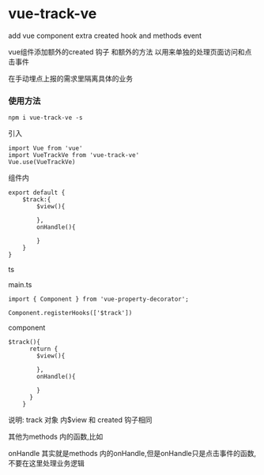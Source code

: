 # vue-track-ve
add vue component extra created hook and methods event

vue组件添加额外的created 钩子 和额外的方法 以用来单独的处理页面访问和点击事件

在手动埋点上报的需求里隔离具体的业务

### 使用方法 ###
```
npm i vue-track-ve -s
```
引入
```
import Vue from 'vue'
import VueTrackVe from 'vue-track-ve'
Vue.use(VueTrackVe)
```



组件内
```
export default {
    $track:{
        $view(){

        },
        onHandle(){

        }
    }
}
```

ts

main.ts 

```
import { Component } from 'vue-property-decorator';

Component.registerHooks(['$track'])

```
component
```
$track(){
      return {
        $view(){
          
        },
        onHandle(){
        
        }
      }
    }
```


说明:
track 对象 内$view 和 created 钩子相同

其他为methods 内的函数,比如

onHandle 其实就是methods 内的onHandle,但是onHandle只是点击事件的函数,不要在这里处理业务逻辑